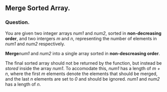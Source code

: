 ## Merge Sorted Array.

### Question.
 
You are given two integer arrays *num1* and *num2*, sorted in **non-decreasing order**, and two intergers
*m* and *n*, representing the number of elements in *num1* and *num2* respectively.


**Merge***num1* and *num2* into a single array sorted in **non-descreasing order**.

The final sorted array should not be returned by the function, but instead be *stored* inside the array *num1*.
To accomodate this, *num1* has a length of *m + n*, where the first *m* elements denote the elements that 
should be merged, and the last *n* elements are set to *0* and should be ignored. *num1* and *num2* has a 
length of *n*.
